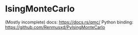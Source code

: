 # IsingMonteCarlo

(Mostly incomplete) docs: https://docs.rs/qmc/
Python binding: https://github.com/Renmusxd/PyIsingMonteCarlo
